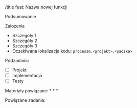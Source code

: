 /title feat: Nazwa nowej funkcji

Podsumowanie



Założenia
* Szczegóły 1
* Szczegóły 2
* Szczegóły 3
* Oczekiwana lokalizacja kodu: `processm.<projekt>.<paczka>`

Podzadania
* [ ] Projekt
* [ ] Implementacja
* [ ] Testy

Materiały powiązane:
*
*
*

Powiązane zadania:
#
